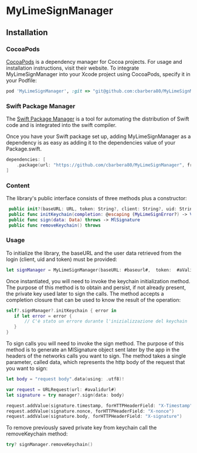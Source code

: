 # MyLimeSignManager

<a name="installation"/>

## Installation

### CocoaPods

[CocoaPods](https://cocoapods.org/) is a dependency manager for Cocoa projects. For usage and installation instructions, visit their website. To integrate MyLimeSignManager into your Xcode project using CocoaPods, specify it in your Podfile:

```ruby
pod 'MyLimeSignManager', :git => "git@github.com:cbarbera80/MyLimeSignManager.git"
```

### Swift Package Manager

The [Swift Package Manager](https://swift.org/package-manager/) is a tool for automating the distribution of Swift code and is integrated into the swift compiler. 

Once you have your Swift package set up, adding MyLimeSignManager as a dependency is as easy as adding it to the dependencies value of your Package.swift.

```swift
dependencies: [
    .package(url: "https://github.com/cbarbera80/MyLimeSignManager", from: "1.0.0")
]
```

### Content
 
 The library's public interface consists of three methods plus a constructor:
 
```swift
 public init?(baseURL: URL, token: String?, client: String?, uid: String?, id: Int?)
 public func initKeychain(completion: @escaping (MyLimeSignError?) -> Void)
 public func sign(data: Data) throws -> MlSignature
 public func removeKeychain() throws
 ```
### Usage
 
 To initialize the library, the baseURL and the user data retrieved from the login (client, uid and token) must be provided:
 ```swift
 let signManager = MyLimeSignManager(baseURL: #baseurl#,  token:  #aValidToken#, client:  #aValidClient#, uid: #aValidUID#)
 ```
 
 Once instantiated, you will need to invoke the keychain initialization method. The purpose of this method is to obtain and persist, if not already present, the private key used later to sign the calls. The method accepts a completion closure that can be used to know the result of the operation:
 
  ```swift
 self?.signManager?.initKeychain { error in
     if let error = error {
         // C'è stato un errore durante l'inizializzazione del keychain
     }
 }
  ```
  
 To sign calls you will need to invoke the sign method. The purpose of this method is to generate an MlSignature object sent later by the app in the headers of the networks calls you want to sign. The method takes a single parameter, called data, which represents the http body of the request that you want to sign:
 
  ```swift
 let body = "request body".data(using: .utf8)!
 
 var request = URLRequest(url: #avalidurl#)
 let signature = try manager?.sign(data: body)

 request.addValue(signature.timestamp, forHTTPHeaderField: "X-Timestamp")
 request.addValue(signature.nonce, forHTTPHeaderField: "X-nonce")
 request.addValue(signature.body, forHTTPHeaderField: "X-signature")
   ```
To remove previously saved private key from keychain call the removeKeychain method:

```swift
try? signManager.removeKeychain()
```
